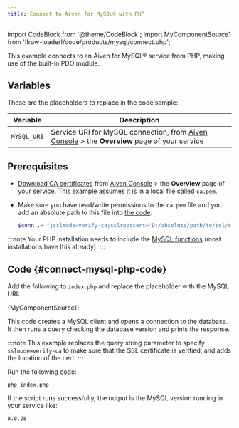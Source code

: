 ```yaml
---
title: Connect to Aiven for MySQL® with PHP
---
```


import CodeBlock from '@theme/CodeBlock';
import MyComponentSource1 from '!!raw-loader!/code/products/mysql/connect.php';

This example connects to an Aiven for MySQL® service from PHP, making use of the built-in PDO module.

## Variables

These are the placeholders to replace in the code sample:

|  Variable   |                                                        Description                                                        |
|-------------|---------------------------------------------------------------------------------------------------------------------------|
| `MYSQL_URI` | Service URI for MySQL connection, from [Aiven Console](https://console.aiven.io/) > the **Overview** page of your service |

## Prerequisites

-   [Download CA certificates](/docs/platform/concepts/tls-ssl-certificates#download-ca-certificates) from [Aiven Console](https://console.aiven.io/) > the
    **Overview** page of your service. This example assumes it is in a
    local file called `ca.pem`.

-   Make sure you have read/write permissions to the
    `ca.pem` file and you add an absolute path to this file
    into [the code](/docs/products/mysql/howto/connect-with-php#connect-mysql-php-code):

    ```bash
    $conn .= ";sslmode=verify-ca;sslrootcert='D:/absolute/path/to/ssl/certs/ca.pem'"
    ```

:::note
Your PHP installation needs to include the [MySQL
functions](https://www.php.net/manual/en/ref.pdo-pgsql.php) (most
installations have this already).
:::

## Code {#connect-mysql-php-code}

Add the following to `index.php` and replace the placeholder with the
MySQL URI:

<CodeBlock language='php'>{MyComponentSource1}</CodeBlock>

This code creates a MySQL client and opens a connection to the database.
It then runs a query checking the database version and prints the
response.

:::note
This example replaces the query string parameter to specify
`sslmode=verify-ca` to make sure that the SSL certificate is verified,
and adds the location of the cert.
:::

Run the following code:

```
php index.php
```

If the script runs successfully, the output is the MySQL version running
in your service like:

```
8.0.28
```
